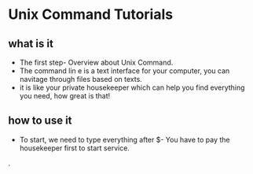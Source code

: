 # Unix Command Tutorials #
## what is it ##
 * The first step- Overview about Unix Command.
 * The command lin e is a text interface for your computer, you can navitage through files based on texts.
 * it is like your private housekeeper which can help you find everything you need, how great is that!
 ## how to use it ##
 * To start, we need to type everything after $- You have to pay the housekeeper first to start service.

.
